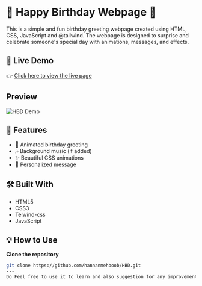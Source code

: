 # 🎂 Happy Birthday Webpage 🎉
This is a simple and fun birthday greeting webpage created using HTML, CSS, JavaScript and @tailwind. The webpage is designed to surprise and celebrate someone's special day with animations, messages, and effects.
## 🌟 Live Demo

👉 [Click here to view the live page](https://hannanmehboob.github.io/HBD/)

## Preview
![HBD Demo](../Assets/HBD-Demo.gif)

## 🚀 Features

- 🎉 Animated birthday greeting
- 🎶 Background music (if added)
- ✨ Beautiful CSS animations
- 🎂 Personalized message

## 🛠️ Built With

- HTML5
- CSS3
- Telwind-css
- JavaScript

## 💡 How to Use
**Clone the repository**
   ```bash
   git clone https://github.com/hannanmehboob/HBD.git
---
Do Feel free to use it to learn and also suggestion for any improvement you could give, :) 
